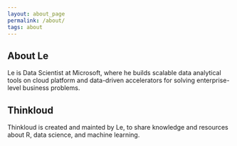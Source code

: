 ```yaml
---
layout: about_page
permalink: /about/
tags: about
---
```


<h2>About Le</h2>

<p>Le is Data Scientist at Microsoft, where he builds scalable data analytical
tools on cloud platform and data-driven accelerators for solving enterprise-level business
problems.</p> 

<h2>Thinkloud</h2>

<p>Thinkloud is created and mainted by Le, to share knowledge and resources about R, data science, and machine learning. </p>
